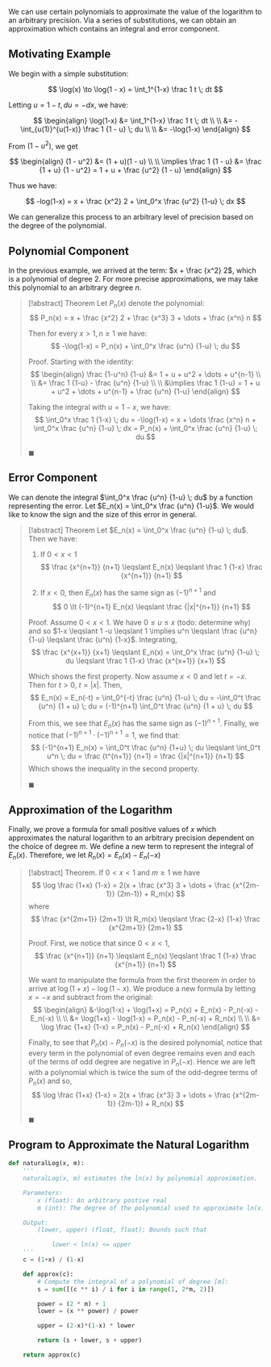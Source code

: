 We can use certain polynomials to approximate the value of the logarithm to an arbitrary precision. Via a series of substitutions, we can obtain an approximation which contains an integral and error component.

## Motivating Example

We begin with a simple substitution:

$$
\log(x) \to \log(1 - x) = \int_1^{1-x} \frac 1 t \; dt
$$

Letting $u = 1 - t, du=-dx$, we have:

$$
\begin{align}
\log(1-x) &= \int_1^{1-x} \frac 1 t \; dt \\ \\
&= -\int_{u(1)}^{u(1-x)} \frac 1 {1 - u} \; du  \\ \\
&= -\log(1-x)
\end{align}
$$

From $(1 - u^2)$, we get

$$
\begin{align}
(1 - u^2) &= (1 + u)(1 - u) \\ \\
\implies \frac 1 {1 - u} &= \frac {1 + u} {1 - u^2} = 1 + u + \frac {u^2} {1 - u}
\end{align}
$$

Thus we have:

$$
-log(1-x) = x + \frac {x^2} 2 + \int_0^x \frac {u^2} {1-u} \; dx
$$

We can generalize this process to an arbitrary level of precision based on the degree of the polynomial.

## Polynomial Component

In the previous example, we arrived at the term: $x + \frac {x^2} 2$, which is a polynomial of degree 2. For more precise approximations, we may take this polynomial to an arbitrary degree $n$.

>[!abstract] Theorem
> Let $P_n(x)$ denote the polynomial:
> $$
> P_n(x) = x + \frac {x^2} 2 + \frac {x^3} 3 + \dots + \frac {x^n} n
> $$
>
> Then for every $x \gt 1, n \geqslant 1$ we have:
> $$
> -\log(1-x) = P_n(x) + \int_0^x \frac {u^n} {1-u} \; du
> $$
>
> Proof.
> Starting with the identity:
> $$
> \begin{align}
> \frac {1-u^n} {1-u} &= 1 + u + u^2 + \dots + u^{n-1} \\ \\
> &= \frac 1 {1-u} - \frac {u^n} {1-u} \\ \\
> &\implies \frac 1 {1-u} = 1 + u + u^2 + \dots + u^{n-1} + \frac {u^n} {1-u}
> \end{align}
> $$
>
> Taking the integral with $u = 1-x$, we have:
> $$
> \int_0^x \frac 1 {1-x} \; du = -\log(1-x) = x + \dots \frac {x^n} n + \int_0^x \frac {u^n} {1-u} \; dx = P_n(x) + \int_0^x \frac {u^n} {1-u} \; du
> $$
>
> $\blacksquare$

## Error Component

We can denote the integral $\int_0^x \frac {u^n} {1-u} \; du$ by a function representing the error. Let $E_n(x) = \int_0^x \frac {u^n} {1-u}$.  We would like to know the sign and the size of this error in general.

> [!abstract] Theorem
> Let $E_n(x) = \int_0^x \frac {u^n} {1-u} \; du$. Then we have:
>
> 1. If $0 \lt x \lt 1$
> $$
> \frac {x^{n+1}} {n+1} \leqslant E_n(x) \leqslant \frac 1 {1-x} \frac {x^{n+1}} {n+1}
> $$
>
> 2. If $x \lt 0$, then $E_n(x)$ has the same sign as $(-1)^{n+1}$ and
> $$
> 0 \lt (-1)^{n+1} E_n(x) \leqslant \frac {|x|^{n+1}} {n+1}
> $$
>
> Proof.
> Assume $0 \lt x \lt 1$. We have $0 \leqslant u \leqslant x$ (todo: determine why) and so $1-x \leqslant 1 -u \leqslant 1 \implies u^n \leqslant \frac {u^n} {1-u} \leqslant \frac {u^n} {1-x}$. Integrating,
> $$
> \frac {x^{x+1}} {x+1}
> \leqslant E_n(x) = \int_0^x \frac {u^n} {1-u} \; du
> \leqslant \frac 1 {1-x} \frac {x^{x+1}} {x+1}
> $$
>
> Which shows the first property. Now assume $x \lt 0$ and let $t = -x$. Then for $t \gt 0$, $t = |x|$. Then,
> $$
> E_n(x) = E_n(-t) = \int_0^{-t} \frac {u^n} {1-u} \; du
> = -\int_0^t \frac {u^n} {1 + u} \; du
> = (-1)^{n+1} \int_0^t \frac {u^n} {1 + u} \; du
> $$
>
> From this, we see that $E_n(x)$ has the same sign as $(-1)^{n+1}$. Finally, we notice that $(-1)^{n+1} \cdot (-1)^{n+1} = 1$, we find that:
> $$
> (-1)^{n+1} E_n(x) = \int_0^t \frac {u^n} {1+u} \; du \leqslant \int_0^t u^n \; du = \frac {t^{n+1}} {n+1} = \frac {|x|^{n+1}} {n+1}
> $$
> Which shows the inequality in the second property.
>
> $\blacksquare$

## Approximation of the Logarithm

Finally, we prove a formula for small positive values of $x$ which approximates the natural logarithm to an arbitrary precision dependent on the choice of degree $m$. We define a new term to represent the integral of $E_n(x)$. Therefore, we let $R_n(x) = E_n(x) - E_n(-x)$

> [!abstract] Theorem.
> If $0 \lt x \lt 1$ and $m \geqslant 1$ we have
> $$
> \log \frac {1+x} {1-x} = 2(x + \frac {x^3} 3 + \dots + \frac {x^{2m-1}} {2m-1}) + R_m(x)
> $$
> where
> $$
> \frac {x^{2m+1}} {2m+1} \lt R_m(x)
> \leqslant \frac {2-x} {1-x} \frac {x^{2m+1}} {2m+1}
> $$
>
> Proof.
> First, we notice that since $0 \lt x \lt 1$,
> $$
> \frac {x^{n+1}} {n+1} \leqslant
> E_n(x) \leqslant
> \frac 1 {1-x} \frac {x^{n+1}} {n+1}
> $$
>
> We want to manipulate the formula from the first theorem in order to arrive at $\log (1+x) - \log (1-x)$. We produce a new formula by letting $x = -x$ and subtract from the original:
> $$
> \begin{align}
> &-\log(1-x) + \log(1+x) = P_n(x) + E_n(x) - P_n(-x) - E_n(-x) \\ \\
> &= \log(1+x) - \log(1-x) = P_n(x) - P_n(-x) + R_n(x) \\ \\
> &= \log \frac {1+x} {1-x} = P_n(x) - P_n(-x) + R_n(x)
> \end{align}
> $$
>
> Finally, to see that $P_n(x) - P_n(-x)$ is the desired polynomial, notice that every term in the polynomial of even degree remains even and each of the terms of odd degree are negative in $P_n(-x)$. Hence we are left with a polynomial which is twice the sum of the odd-degree terms of $P_n(x)$ and so,
> $$
> \log \frac {1+x} {1-x} = 2(x + \frac {x^3} 3 + \dots + \frac {x^{2m-1}} {2m-1}) + R_n(x)
> $$
>
> $\blacksquare$


## Program to Approximate the Natural Logarithm

```python
def naturalLog(x, m):
	'''
	naturalLog(x, m) estimates the ln(x) by polynomial approximation.

	Parameters:
		x (float): An arbitrary postive real
		m (int): The degree of the polynomial used to approximate ln(x)

	Output:
		(lower, upper) (float, float): Bounds such that

			lower < ln(x) <= upper
	'''
	c = (1+x) / (1-x)

	def approx(c):
		# Compute the integral of a polynomial of degree [m]:
		s = sum([(c ** i) / i for i in range(1, 2*m, 2)])

		power = (2 * m) + 1
		lower = (x ** power) / power

		upper = (2-x)*(1-x) * lower

		return (s + lower, s + upper)

	return approx(c)
```